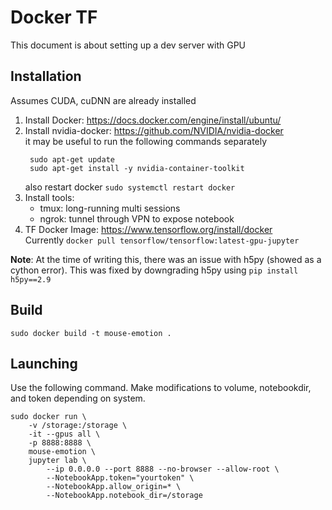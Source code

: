 # Docker TF
This document is about setting up a dev server with GPU

## Installation
Assumes CUDA, cuDNN are already installed

1. Install Docker: https://docs.docker.com/engine/install/ubuntu/
2. Install nvidia-docker: https://github.com/NVIDIA/nvidia-docker   
   it may be useful to run the following commands separately    
   ```
    sudo apt-get update
    sudo apt-get install -y nvidia-container-toolkit
   ```    
   also restart docker `sudo systemctl restart docker`
3. Install tools: 
   - tmux: long-running multi sessions
   - ngrok: tunnel through VPN to expose notebook 
4. TF Docker Image: https://www.tensorflow.org/install/docker    
   Currently `docker pull tensorflow/tensorflow:latest-gpu-jupyter`

**Note**: At the time of writing this, there was an issue with h5py (showed as a cython error). This was fixed by downgrading h5py using `pip install h5py==2.9` 

## Build
```
sudo docker build -t mouse-emotion .
```

## Launching
Use the following command. Make modifications to volume, notebookdir, and token depending on system.

```
sudo docker run \
    -v /storage:/storage \
    -it --gpus all \
    -p 8888:8888 \
    mouse-emotion \
    jupyter lab \
        --ip 0.0.0.0 --port 8888 --no-browser --allow-root \
        --NotebookApp.token="yourtoken" \
        --NotebookApp.allow_origin=* \
        --NotebookApp.notebook_dir=/storage
```



